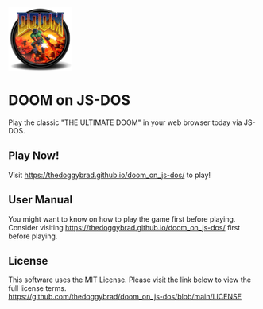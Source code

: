 <img src="android-chrome-192x192.png" width="128px" height="128px">

# DOOM on JS-DOS
Play the classic "THE ULTIMATE DOOM" in your web browser today via JS-DOS.

## Play Now!
Visit https://thedoggybrad.github.io/doom_on_js-dos/ to play!

## User Manual
You might want to know on how to play the game first before playing.<br>
Consider visiting https://thedoggybrad.github.io/doom_on_js-dos/ first before playing.

## License
This software uses the MIT License. Please visit the link below to view the full license terms.<br>
https://github.com/thedoggybrad/doom_on_js-dos/blob/main/LICENSE
